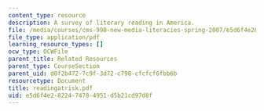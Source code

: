 ```yaml
---
content_type: resource
description: A survey of literary reading in America.
file: /media/courses/cms-998-new-media-literacies-spring-2007/e5d6f4e2822474784951d5b21cd97d8f_readingatrisk.pdf
file_type: application/pdf
learning_resource_types: []
ocw_type: OCWFile
parent_title: Related Resources
parent_type: CourseSection
parent_uid: d0f2b472-7c9f-3d72-c798-cfcfcf6fbb6b
resourcetype: Document
title: readingatrisk.pdf
uid: e5d6f4e2-8224-7478-4951-d5b21cd97d8f
---
```

